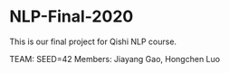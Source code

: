 # NLP-Final-2020

This is our final project for Qishi NLP course.

TEAM: SEED=42
Members: Jiayang Gao, Hongchen Luo
